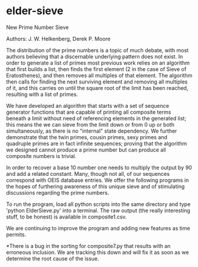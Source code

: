 # elder-sieve
New Prime Number Sieve

Authors: J. W. Helkenberg, Derek P. Moore

The distribution of the prime numbers is a topic of much debate, with most authors believing that a discernable underlying pattern does not exist. In order to generate a list of primes most previous work relies on an algorithm that first builds a list, then finds the first element (2 in the case of Sieve of Eratosthenes), and then removes all multiples of that element. The algorithm then calls for finding the next surviving element and removing all multiples of it, and this carries on until the square root of the limit has been reached, resulting with a list of primes.

We have developed an algorithm that starts with a set of sequence generator functions that are capable of printing all composite terms beneath a limit without need of referencing elements in the generated list; this means the we can sieve from the limit down or from 0 up or both simultaneously, as there is no "internal" state dependency. We further demonstrate that the twin primes, cousin primes, sexy primes and quadruple primes are in fact infinite sequences; proving that the algorithm we designed cannot produce a prime number but can produce all composite numbers is trivial.

In order to recover a base 10 number one needs to multiply the output by 90 and add a related constant. Many, though not all, of our sequences correspond with OEIS database entries. We offer the following programs in the hopes of furthering awareness of this unique sieve and of stimulating discussions regarding the prime numbers.

To run the program, load all python scripts into the same directory and type 'python ElderSieve.py' into a terminal. The raw output (the really interesting stuff, to be honest) is available in composite1.csv. 

We are continuing to improve the program and adding new features as time permits. 

*There is a bug in the sorting for composite7.py that results with an erroneous inclusion. We are tracking this down and will fix it as soon as we determine the root cause of the issue. 
